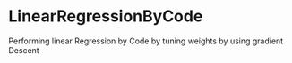 # LinearRegressionByCode
Performing linear Regression by Code by tuning weights by using gradient Descent
